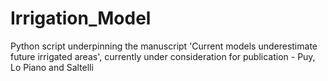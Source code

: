 # Irrigation_Model

Python script underpinning the manuscript 'Current models underestimate future irrigated areas', currently under consideration for publication - Puy, Lo Piano and Saltelli

